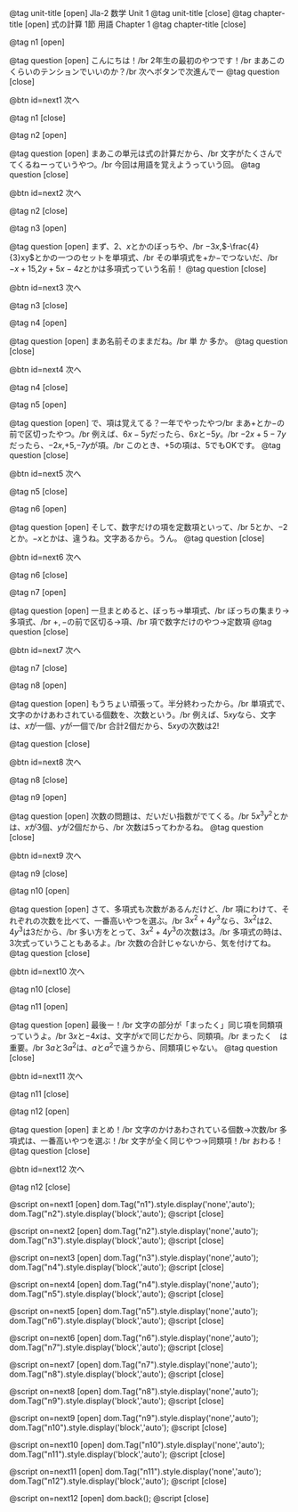 @tag unit-title [open] Jla-2 数学 Unit 1
@tag unit-title [close]
@tag chapter-title [open] 式の計算 1節 用語 Chapter 1
@tag chapter-title [close]

@tag n1 [open]

@tag question [open]
こんにちは！/br
2年生の最初のやつです！/br
まあこのくらいのテンションでいいのか？/br
次へボタンで次進んでー
@tag question [close]

@btn id=next1 次へ

@tag n1 [close]

@tag n2 [open]

@tag question [open]
まあこの単元は式の計算だから、/br
文字がたくさんでてくるねーっていうやつ。/br
今回は用語を覚えようっていう回。
@tag question [close]

@btn id=next2 次へ

@tag n2 [close]


@tag n3 [open]

@tag question [open]
まず、$2$、$x$とかのぼっちや、/br
$-3x$,$-\frac{4}{3}xy$とかの一つのセットを単項式、/br
その単項式を$+$か$-$でつないだ、/br
$-x+15$,$2y+5x-4z$とかは多項式っていう名前！
@tag question [close]

@btn id=next3 次へ

@tag n3 [close]

@tag n4 [open]

@tag question [open]
まあ名前そのままだね。/br
単 か 多か。
@tag question [close]

@btn id=next4 次へ

@tag n4 [close]

@tag n5 [open]

@tag question [open]
で、項は覚えてる？一年でやったやつ/br
まあ$+$とか$-$の前で区切ったやつ。/br
例えば、$6x - 5y$だったら、$6x$と$-5y$。/br
$-2x + 5 - 7y$だったら、$-2x$,$+5$,$-7y$が項。/br
このとき、$+5$の項は、$5$でもOKです。
@tag question [close]

@btn id=next5 次へ

@tag n5 [close]

@tag n6 [open]

@tag question [open]
そして、数字だけの項を定数項といって、/br
$5$とか、$-2$とか。$-x$とかは、違うね。文字あるから。うん。
@tag question [close]

@btn id=next6 次へ

@tag n6 [close]

@tag n7 [open]

@tag question [open]
一旦まとめると、ぼっち→単項式、/br
ぼっちの集まり→多項式、/br
$+,-$の前で区切る→項、/br
項で数字だけのやつ→定数項
@tag question [close]

@btn id=next7 次へ

@tag n7 [close]

@tag n8 [open]

@tag question [open]
もうちょい頑張って。半分終わったから。/br
単項式で、文字のかけあわされている個数を、次数という。/br
例えば、$5xy$なら、文字は、$x$が一個、$y$が一個で/br
合計2個だから、$5xy$の次数は2!

@tag question [close]

@btn id=next8 次へ

@tag n8 [close]

@tag n9 [open]

@tag question [open]
次数の問題は、だいだい指数がでてくる。/br
$5x^3y^2$とかは、$x$が3個、$y$が2個だから、/br
次数は5ってわかるね。
@tag question [close]

@btn id=next9 次へ

@tag n9 [close]

@tag n10 [open]

@tag question [open]
さて、多項式も次数があるんだけど、/br
項にわけて、それぞれの次数を比べて、一番高いやつを選ぶ。/br
$3x^2 + 4y^3$なら、$3x^2$は2、$4y^3$は3だから、/br
多い方をとって、$3x^2 + 4y^3$の次数は3。/br
多項式の時は、3次式っていうこともあるよ。/br
次数の合計じゃないから、気を付けてね。
@tag question [close]

@btn id=next10 次へ

@tag n10 [close]

@tag n11 [open]

@tag question [open]
最後ー！/br
文字の部分が「まったく」同じ項を同類項っていうよ。/br
$3x$と$-4x$は、文字が$x$で同じだから、同類項。/br
まったく　は重要。/br
$3a$と$3a^2$は、$a$と$a^2$で違うから、同類項じゃない。
@tag question [close]

@btn id=next11 次へ

@tag n11 [close]


@tag n12 [open]

@tag question [open]
まとめ！/br
文字のかけあわされている個数→次数/br
多項式は、一番高いやつを選ぶ！/br
文字が全く同じやつ→同類項！/br
おわる！
@tag question [close]

@btn id=next12 次へ

@tag n12 [close]

@script on=next1 [open]
dom.Tag("n1").style.display('none','auto');
dom.Tag("n2").style.display('block','auto');
@script [close]

@script on=next2 [open]
dom.Tag("n2").style.display('none','auto');
dom.Tag("n3").style.display('block','auto');
@script [close]

@script on=next3 [open]
dom.Tag("n3").style.display('none','auto');
dom.Tag("n4").style.display('block','auto');
@script [close]

@script on=next4 [open]
dom.Tag("n4").style.display('none','auto');
dom.Tag("n5").style.display('block','auto');
@script [close]

@script on=next5 [open]
dom.Tag("n5").style.display('none','auto');
dom.Tag("n6").style.display('block','auto');
@script [close]

@script on=next6 [open]
dom.Tag("n6").style.display('none','auto');
dom.Tag("n7").style.display('block','auto');
@script [close]

@script on=next7 [open]
dom.Tag("n7").style.display('none','auto');
dom.Tag("n8").style.display('block','auto');
@script [close]

@script on=next8 [open]
dom.Tag("n8").style.display('none','auto');
dom.Tag("n9").style.display('block','auto');
@script [close]

@script on=next9 [open]
dom.Tag("n9").style.display('none','auto');
dom.Tag("n10").style.display('block','auto');
@script [close]

@script on=next10 [open]
dom.Tag("n10").style.display('none','auto');
dom.Tag("n11").style.display('block','auto');
@script [close]

@script on=next11 [open]
dom.Tag("n11").style.display('none','auto');
dom.Tag("n12").style.display('block','auto');
@script [close]

@script on=next12 [open]
dom.back();
@script [close]
